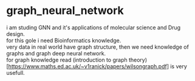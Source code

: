 # graph_neural_network<br>
i am studing GNN and it's applications of molecular science and Drug design. <br>
for this gole i need Bioinformatics knowledge.<br>
very data in real world have graph structure, then we need knowledge of graphs and graph deep neural network.<br>
for graph knowledge read (introduction to graph theory)[https://www.maths.ed.ac.uk/~v1ranick/papers/wilsongraph.pdf] is very usefull.<br>
